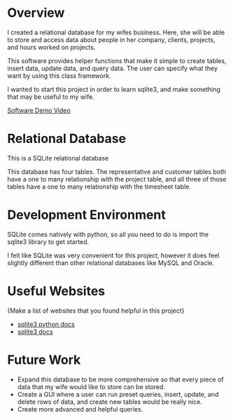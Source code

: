 # Overview

I created a relational database for my wifes business. Here, she will be able to store and access data about people in her company, clients, projects, and hours worked on projects.

This software provides helper functions that make it simple to create tables, insert data, update data, and query data. The user can specify what they want by using this class framework.

I wanted to start this project in order to learn sqlite3, and make something that may be useful to my wife. 


[Software Demo Video](https://www.loom.com/share/6bf82d89d86e4223a5d945d08435e6b3)

# Relational Database

This is a SQLite relational database

This database has four tables. The representative and customer tables both have a one to many relationship with the project table, and all three of those tables have a one to many relationship with the timesheet table.

# Development Environment

SQLite comes natively with python, so all you need to do is import the sqlite3 library to get started.

I felt like SQLite was very convenient for this project, however it does feel slightly different than other relational databases like MySQL and Oracle. 

# Useful Websites

{Make a list of websites that you found helpful in this project}
* [sqlite3 python docs](https://docs.python.org/3/library/sqlite3.html#sqlite3.connect)
* [sqlite3 docs](https://www.sqlite.org/datatype3.html)

# Future Work

* Expand this database to be more comprehensive so that every piece of data that my wife would like to store can be stored.
* Create a GUI where a user can run preset queries, insert, update, and delete rows of data, and create new tables would be really nice. 
* Create more advanced and helpful queries.